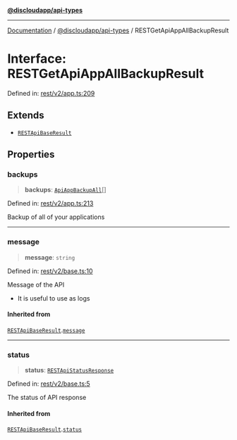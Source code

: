 [**@discloudapp/api-types**](../README.md)

***

[Documentation](../../../packages.md) / [@discloudapp/api-types](../README.md) / RESTGetApiAppAllBackupResult

# Interface: RESTGetApiAppAllBackupResult

Defined in: [rest/v2/app.ts:209](https://github.com/discloud/discloud.app/blob/1458affc9a022eb2fc5fe37e7b3b002130b2fdad/packages/api-types/rest/v2/app.ts#L209)

## Extends

- [`RESTApiBaseResult`](RESTApiBaseResult.md)

## Properties

### backups

> **backups**: [`ApiAppBackupAll`](ApiAppBackupAll.md)[]

Defined in: [rest/v2/app.ts:213](https://github.com/discloud/discloud.app/blob/1458affc9a022eb2fc5fe37e7b3b002130b2fdad/packages/api-types/rest/v2/app.ts#L213)

Backup of all of your applications

***

### message

> **message**: `string`

Defined in: [rest/v2/base.ts:10](https://github.com/discloud/discloud.app/blob/1458affc9a022eb2fc5fe37e7b3b002130b2fdad/packages/api-types/rest/v2/base.ts#L10)

Message of the API
- It is useful to use as logs

#### Inherited from

[`RESTApiBaseResult`](RESTApiBaseResult.md).[`message`](RESTApiBaseResult.md#message)

***

### status

> **status**: [`RESTApiStatusResponse`](../type-aliases/RESTApiStatusResponse.md)

Defined in: [rest/v2/base.ts:5](https://github.com/discloud/discloud.app/blob/1458affc9a022eb2fc5fe37e7b3b002130b2fdad/packages/api-types/rest/v2/base.ts#L5)

The status of API response

#### Inherited from

[`RESTApiBaseResult`](RESTApiBaseResult.md).[`status`](RESTApiBaseResult.md#status)

